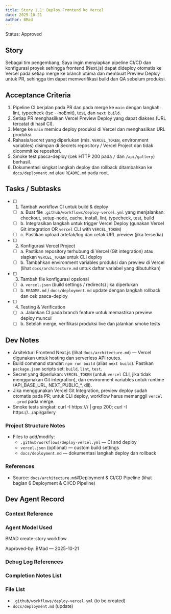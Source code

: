 ```yaml
---
title: Story 1.1: Deploy Frontend ke Vercel
date: 2025-10-21
author: BMad
---
```


Status: Approved

## Story

Sebagai tim pengembang,
Saya ingin menyiapkan pipeline CI/CD dan konfigurasi proyek sehingga frontend (Next.js) dapat dideploy otomatis ke Vercel pada setiap merge ke branch utama dan membuat Preview Deploy untuk PR,
sehingga tim dapat memverifikasi build dan QA sebelum produksi.

## Acceptance Criteria

1. Pipeline CI berjalan pada PR dan pada merge ke `main` dengan langkah: lint, typecheck (tsc --noEmit), test, dan `next build`.
2. Setiap PR menghasilkan Vercel Preview Deploy yang dapat diakses (URL tercatat di hasil CI).
3. Merge ke `main` memicu deploy produksi di Vercel dan menghasilkan URL produksi.
4. Rahasia/secret yang diperlukan (mis. `VERCEL_TOKEN`, environment variables) disimpan di Secrets repository / Vercel Project dan tidak dicommit ke repositori.
5. Smoke test pasca-deploy (cek HTTP 200 pada `/` dan `/api/gallery`) berhasil.
6. Dokumentasi singkat langkah deploy dan rollback ditambahkan ke `docs/deployment.md` atau `README.md` pada root.

## Tasks / Subtasks

- [ ] 1. Tambah workflow CI untuk build & deploy
  - [ ] a. Buat file `.github/workflows/deploy-vercel.yml` yang menjalankan: checkout, setup-node, cache, install, lint, typecheck, test, build
  - [ ] b. Integrasikan langkah untuk trigger Vercel Deploy (gunakan Vercel Git integration OR `vercel` CLI with `VERCEL_TOKEN`)
  - [ ] c. Pastikan upload artefak/log dan cetak URL preview (jika tersedia)

- [ ] 2. Konfigurasi Vercel Project
  - [ ] a. Pastikan repository terhubung di Vercel (Git integration) atau siapkan `VERCEL_TOKEN` untuk CLI deploy
  - [ ] b. Tambahkan environment variables produksi dan preview di Vercel (lihat `docs/architecture.md` untuk daftar variabel yang dibutuhkan)

- [ ] 3. Tambah file konfigurasi opsional
  - [ ] a. `vercel.json` (build settings / redirects) jika diperlukan
  - [ ] b. `README.md` / `docs/deployment.md` update dengan langkah rollback dan cek pasca-deploy

- [ ] 4. Testing & Verification
  - [ ] a. Jalankan CI pada branch feature untuk memastikan preview deploy muncul
  - [ ] b. Setelah merge, verifikasi produksi live dan jalankan smoke tests

## Dev Notes

- Arsitektur: Frontend Next.js (lihat `docs/architecture.md`) — Vercel digunakan untuk hosting dan serverless API routes.
- Build command standar: `npm run build` (alias `next build`). Pastikan `package.json` scripts set: `build`, `lint`, `test`.
- Secret yang diperlukan: `VERCEL_TOKEN` (untuk `vercel` CLI, jika tidak menggunakan Git integration), dan environment variables untuk runtime (API_BASE_URL, NEXT_PUBLIC_*, dll).
- Jika menggunakan Vercel Git Integration, preview deploy sudah otomatis pada PR; untuk CLI deploy, workflow harus memanggil `vercel --prod` pada merge.
- Smoke tests singkat: curl -I https://<preview-or-production-url>/ | grep 200; curl -I https://.../api/gallery

### Project Structure Notes

- Files to add/modify:
  - `.github/workflows/deploy-vercel.yml` — CI and deploy
  - `vercel.json` (optional) — custom build settings
  - `docs/deployment.md` — dokumentasi langkah deploy dan rollback

### References

- Source: `docs/architecture.md`#Deployment & CI/CD Pipeline (lihat bagian 6 Deployment & CI/CD Pipeline)

## Dev Agent Record

### Context Reference

<!-- Path(s) to story context XML will be added here by context workflow -->

### Agent Model Used

BMAD create-story workflow

Approved-by: BMad — 2025-10-21

### Debug Log References

### Completion Notes List

### File List

- `.github/workflows/deploy-vercel.yml` (to be created)
- `docs/deployment.md` (update)

